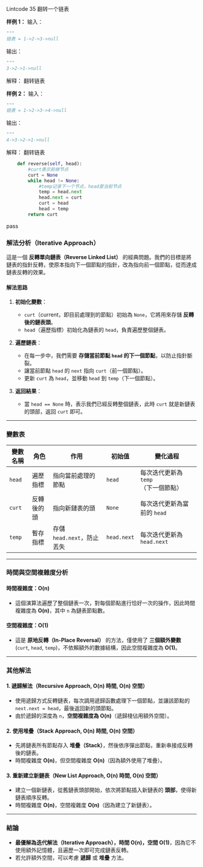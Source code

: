 Lintcode 35
翻转一个链表


**样例 1：**
输入：
```python
"""
链表 = 1->2->3->null
```
输出：
```python
"""
3->2->1->null
```
解释：
翻转链表

**样例 2：**
输入：
```python
"""
链表 = 1->2->3->4->null
```
输出：
```python
"""
4->3->2->1->null
```
解释：
翻转链表


```python
    def reverse(self, head):
        #curt表示前继节点
        curt = None
        while head != None:
            #temp记录下一个节点，head是当前节点
            temp = head.next
            head.next = curt
            curt = head
            head = temp
        return curt
```
pass


### **解法分析（Iterative Approach）**

這是一個 **反轉單向鏈表（Reverse Linked List）** 的經典問題。我們的目標是將鏈表的指針反轉，使原本指向下一個節點的指針，改為指向前一個節點，從而達成鏈表反轉的效果。

#### **解法思路**

1. **初始化變數**：
    
    - `curt`（current，即目前處理到的節點）初始為 `None`，它將用來存儲 **反轉後的鏈表頭**。
    - `head`（遍歷指標）初始化為鏈表的 `head`，負責遍歷整個鏈表。
2. **遍歷鏈表**：
    
    - 在每一步中，我們需要 **存儲當前節點 `head` 的下一個節點**，以防止指針斷裂。
    - 讓當前節點 `head` 的 `next` 指向 `curt`（前一個節點）。
    - 更新 `curt` 為 `head`，並移動 `head` 到 `temp`（下一個節點）。
3. **返回結果**：
    
    - 當 `head == None` 時，表示我們已經反轉整個鏈表，此時 `curt` 就是新鏈表的頭部，返回 `curt` 即可。

---

### **變數表**

|變數名稱|角色|作用|初始值|變化過程|
|---|---|---|---|---|
|`head`|遍歷指標|指向當前處理的節點|`head`|每次迭代更新為 `temp`（下一個節點）|
|`curt`|反轉後的頭|指向新鏈表的頭|`None`|每次迭代更新為當前的 `head`|
|`temp`|暫存指標|存儲 `head.next`，防止丟失|`head.next`|每次迭代更新為 `head.next`|

---

### **時間與空間複雜度分析**

#### **時間複雜度：O(n)**

- 這個演算法遍歷了整個鏈表一次，對每個節點進行恰好一次的操作，因此時間複雜度為 **O(n)**，其中 `n` 為鏈表節點數。

#### **空間複雜度：O(1)**

- 這是 **原地反轉（In-Place Reversal）** 的方法，僅使用了 **三個額外變數** (`curt`, `head`, `temp`)，不依賴額外的數據結構，因此空間複雜度為 **O(1)**。

---

### **其他解法**

#### **1. 遞歸解法（Recursive Approach, O(n) 時間, O(n) 空間）**

- 使用遞歸方式反轉鏈表，每次調用遞歸函數處理下一個節點，並讓該節點的 `next.next = head`，最後返回新的頭節點。
- 由於遞歸的深度為 `n`，**空間複雜度為 O(n)**（遞歸棧佔用額外空間）。

#### **2. 使用堆疊（Stack Approach, O(n) 時間, O(n) 空間）**

- 先將鏈表所有節點存入 **堆疊（Stack）**，然後依序彈出節點，重新串接成反轉後的鏈表。
- 時間複雜度 **O(n)**，但空間複雜度 **O(n)**（因為額外使用了堆疊）。

#### **3. 重新建立新鏈表（New List Approach, O(n) 時間, O(n) 空間）**

- 建立一個新鏈表，從舊鏈表頭部開始，依次將節點插入新鏈表的 **頭部**，使得新鏈表順序反轉。
- 時間複雜度 **O(n)**，空間複雜度 **O(n)**（因為建立了新鏈表）。

---

### **結論**

- **最優解為迭代解法（Iterative Approach），時間 O(n)，空間 O(1)**，因為它不使用額外記憶體，且遍歷一次即可完成鏈表反轉。
- 若允許額外空間，可以考慮 **遞歸** 或 **堆疊** 方法。